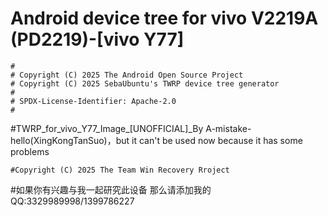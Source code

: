 # Android device tree for vivo V2219A (PD2219)-[vivo Y77]

```
#
# Copyright (C) 2025 The Android Open Source Project
# Copyright (C) 2025 SebaUbuntu's TWRP device tree generator
#
# SPDX-License-Identifier: Apache-2.0
#
```

#TWRP_for_vivo_Y77_Image_[UNOFFICIAL]_By A-mistake-hello(XingKongTanSuo)，but it can't be used now because it has some problems

```
#Copyright (C) 2025 The Team Win Recovery Rroject
```

#如果你有兴趣与我一起研究此设备 那么请添加我的QQ:3329989998/1399786227
